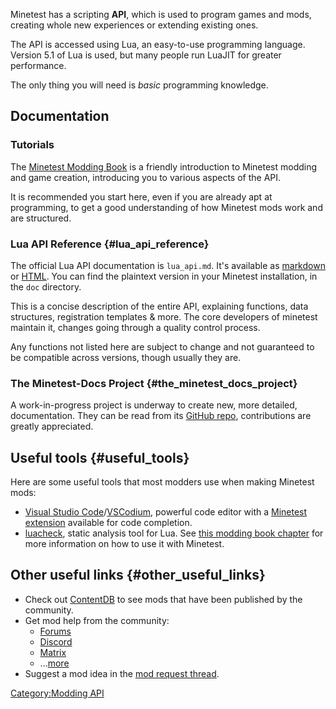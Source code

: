 Minetest has a scripting **API**, which is used to program games and mods, creating whole new experiences or extending existing ones.

The API is accessed using Lua, an easy-to-use programming language. Version 5.1 of Lua is used, but many people run LuaJIT for greater performance.

The only thing you will need is *basic* programming knowledge.

## Documentation

### Tutorials

The [Minetest Modding Book](https://rubenwardy.com/minetest_modding_book/) is a friendly introduction to Minetest modding and game creation, introducing you to various aspects of the API.

It is recommended you start here, even if you are already apt at programming, to get a good understanding of how Minetest mods work and are structured.

### Lua API Reference {#lua_api_reference}

The official Lua API documentation is `lua_api.md`. It\'s available as [markdown](https://github.com/minetest/minetest/blob/master/doc/lua_api.md) or [HTML](https://minetest.gitlab.io/minetest/). You can find the plaintext version in your Minetest installation, in the `doc` directory.

This is a concise description of the entire API, explaining functions, data structures, registration templates & more. The core developers of minetest maintain it, changes going through a quality control process.

Any functions not listed here are subject to change and not guaranteed to be compatible across versions, though usually they are.

### The Minetest-Docs Project {#the_minetest_docs_project}

A work-in-progress project is underway to create new, more detailed, documentation. They can be read from its [GitHub repo](https://github.com/minetest/minetest_docs/), contributions are greatly appreciated.

## Useful tools {#useful_tools}

Here are some useful tools that most modders use when making Minetest mods:

-   [Visual Studio Code](https://code.visualstudio.com/)/[VSCodium](https://vscodium.com/), powerful code editor with a [Minetest extension](https://marketplace.visualstudio.com/items?itemName=GreenXenith.minetest-tools) available for code completion.
-   [luacheck](https://github.com/lunarmodules/luacheck), static analysis tool for Lua. See [this modding book chapter](https://rubenwardy.com/minetest_modding_book/en/quality/luacheck.html) for more information on how to use it with Minetest.

## Other useful links {#other_useful_links}

-   Check out [ContentDB](https://content.minetest.net/) to see mods that have been published by the community.
-   Get mod help from the community:
    -   [Forums](https://forum.minetest.net/viewforum.php?f=47)
    -   [Discord](https://discord.gg/minetest)
    -   [Matrix](https://matrix.to/#/#minetest:tchncs.de)
    -   \...[more](https://www.minetest.net/get-involved/)
-   Suggest a mod idea in the [mod request thread](https://forum.minetest.net/viewtopic.php?f=9&t=2434).

[Category:Modding API](Category:Modding_API "wikilink")
